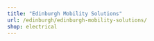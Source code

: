 ```yaml
---
title: "Edinburgh Mobility Solutions"
url: /edinburgh/edinburgh-mobility-solutions/
shop: electrical
---
```

